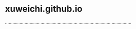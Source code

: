 # xuweichi.github.io
.......................................................................................................
